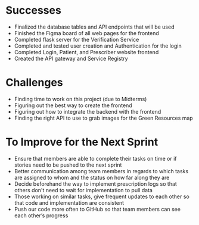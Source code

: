
# Successes
- Finalized the database tables and API endpoints that will be used
- Finished the Figma board of all web pages for the frontend
- Completed flask server for the Verification Service
- Completed and tested user creation and Authentication for the login
- Completed Login, Patient, and Prescriber website frontend
- Created the API gateway and Service Registry

# Challenges
- Finding time to work on this project (due to Midterms)
- Figuring out the best way to create the frontend
- Figuring out how to integrate the backend with the frontend 
- Finding the right API to use to grab images for the Green Resources map

# To Improve for the Next Sprint
- Ensure that members are able to complete their tasks on time or if stories need to be pushed to the next sprint
- Better communication among team members in regards to which tasks are assigned to whom and the status on how far along they are
- Decide beforehand the way to implement prescription logs so that others don't need to wait for implementation to pull data
- Those working on similar tasks, give frequent updates to each other so that code and implementation are consistent
- Push our code more often to GitHub so that team members can see each other’s progress
